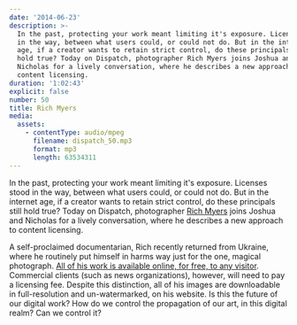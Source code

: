 ```yaml
---
date: '2014-06-23'
description: >-
  In the past, protecting your work meant limiting it's exposure. Licenses stood
  in the way, between what users could, or could not do. But in the internet
  age, if a creator wants to retain strict control, do these principals still
  hold true? Today on Dispatch, photographer Rich Myers joins Joshua and
  Nicholas for a lively conversation, where he describes a new approach to
  content licensing.
duration: '1:02:43'
explicit: false
number: 50
title: Rich Myers
media:
  assets:
    - contentType: audio/mpeg
      filename: dispatch_50.mp3
      format: mp3
      length: 63534311
---
```

In the past, protecting your work meant limiting it's exposure. Licenses stood in the way, between what users could, or could not do. But in the internet age, if a creator wants to retain strict control, do these principals still hold true? Today on Dispatch, photographer [Rich Myers](http://richemyers.com) joins Joshua and Nicholas for a lively conversation, where he describes a new approach to content licensing.

A self-proclaimed documentarian, Rich recently returned from Ukraine, where he routinely put himself in harms way just for the one, magical photograph. [All of his work is available online, for free, to any visitor](http://richemyers.com/about/a-note-on-photo-presentation). Commercial clients (such as news organizations), however, will need to pay a licensing fee. Despite this distinction, all of his images are downloadable in full-resolution and un-watermarked, on his website. Is this the future of our digital work? How do we control the propagation of our art, in this digital realm? Can we control it?
